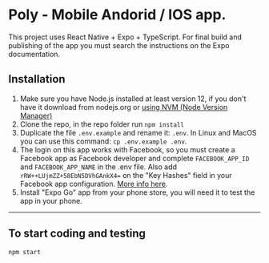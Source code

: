 # Poly - Mobile Andorid / IOS app.

This project uses React Native + Expo + TypeScript. For final build and publishing of the app you must search the instructions on the Expo documentation.

## Installation

1. Make sure you have Node.js installed at least version 12, if you don't have it download from nodejs.org or [using NVM (Node Version Manager)](https://gist.github.com/d2s/372b5943bce17b964a79)
2. Clone the repo, in the repo folder run `npm install`
3. Duplicate the file `.env.example` and rename it: `.env`. In Linux and MacOS you can use this command: `cp .env.example .env`.
4. The login on this app works with Facebook, so you must create a Facebook app as Facebook developer and complete `FACEBOOK_APP_ID` and `FACEBOOK_APP_NAME` in the .env file. Also add `rRW++LUjmZZ+58EbN5DVhGAnkX4=` on the "Key Hashes" field in your Facebook app configuration. [More info here](https://docs.expo.io/versions/v36.0.0/sdk/facebook/#registering-your-app-with-facebook).
5. Install "Expo Go" app from your phone store, you will need it to test the app in your phone.

----

## To start coding and testing

```
npm start
```
